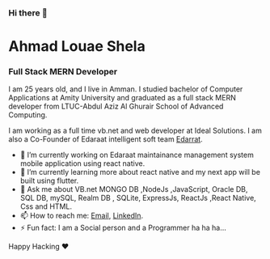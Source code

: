 ### Hi there 👋

# Ahmad Louae Shela
### Full Stack MERN Developer

I am 25 years old, and I live in Amman.
I studied bachelor of Computer Applications at Amity University and graduated as a full stack MERN developer from LTUC-Abdul Aziz Al Ghurair School of Advanced Computing.

I am working as a full time vb.net and web developer at Ideal Solutions.
I am also a Co-Founder of Edaraat intelligent soft team [Edarrat](www.edaraat.com).

- 🔭 I’m currently working on Edaraat maintainance management system mobile application using react native.
- 🌱 I’m currently learning more about react native and my next app will be built using flutter.
- 💬 Ask me about VB.net MONGO DB ,NodeJs ,JavaScript, Oracle DB, SQL DB, mySQL, Realm DB , SQLite, ExpressJs, ReactJs ,React Native, Css and HTML.
- 📫 How to reach me: [Email](ahmedsh717@gmail.com), [LinkedIn](https://www.linkedin.com/in/ahmad-shela/).
- ⚡ Fun fact: I am a Social person and a Programmer ha ha ha...

Happy Hacking ❤️
